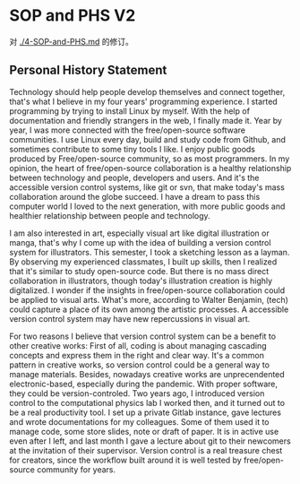 SOP and PHS V2
==============

对 [./4-SOP-and-PHS.md](./4-SOP-and-PHS.md) 的修订。

## Personal History Statement

Technology should help people develop themselves and connect together, that's what I believe in my four years' programming experience. I started programming by trying to install Linux by myself. With the help of documentation and friendly strangers in the web, I finally made it. Year by year, I was more connected with the free/open-source software communities. I use Linux every day, build and study code from Github, and sometimes contribute to some tiny tools I like. I enjoy public goods produced by Free/open-source community, so as most programmers. In my opinion, the heart of free/open-source collaboration is a healthy relationship between technology and people, developers and users. And it's the accessible version control systems, like git or svn, that make today's mass collaboration around the globe succeed. I have a dream to pass this computer world I loved to the next generation, with more public goods and healthier relationship between people and technology.

I am also interested in art, especially visual art like digital illustration or manga, that's why I come up with the idea of building a version control system for illustrators. This semester, I took a sketching lesson as a layman. By observing my experienced classmates, I built up skills, then I realized that it's similar to study open-source code. But there is no mass direct collaboration in illustrators, though today's illustration creation is highly digitalized. I wonder if the insights in free/open-source collaboration could be applied to visual arts. What's more, according to Walter Benjamin, (tech) could capture a place of its own among the artistic processes. A accessible version control system may have new repercussions in visual art.

For two reasons I believe that version control system can be a benefit to other creative works: First of all, coding is about managing cascading concepts and express them in the right and clear way. It's a common pattern in creative works, so version control could be a general way to manage materials. Besides, nowadays creative works are unprecendented electronic-based, especially during the pandemic. With proper software, they could be version-controled. Two years ago, I introduced version control to the computational physics lab I worked then, and it turned out to be a real productivity tool. I set up a private Gitlab instance, gave lectures and wrote documentations for my colleagues. Some of them used it to manage code, some store slides, note or draft of paper. It is in active use even after I left, and last month I gave a lecture about git to their newcomers at the invitation of their supervisor. Version control is a real treasure chest for creators, since the workflow built around it is well tested by free/open-source community for years.




